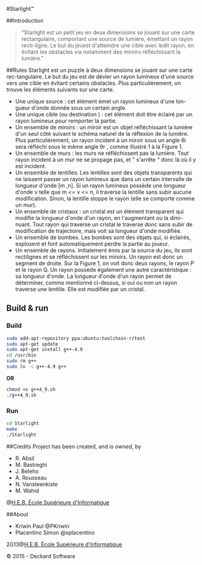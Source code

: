#Starlight™

##Introduction
> "Starlight est un petit jeu en deux dimensions se jouant sur une carte rectangulaire, 
comportant une source de lumière, émettant un rayon recti-ligne. 
Le but du jeuest d'atteindre une cible avec ledit rayon, en évitant les 
obstacles via notamment des miroirs réfléchissant la lumière."

##Rules
Starlight est un puzzle à deux dimensions se jouant sur une carte rec-tangulaire. 
Le but du jeu est de dévier un rayon lumineux d'une source vers
une cible en évitant certains obstacles. Plus particulièrement, on trouve les
éléments suivants sur une carte.
+ Une unique source : cet élément émet un rayon lumineux d'une lon-
gueur d'onde donnée sous un certain angle.
+ Une unique cible (ou destination ) : cet élément doit être éclairé par un
rayon lumineux pour remporter la partie.
+ Un ensemble de miroirs : un miroir est un objet réfléchissant la lumière
d'un seul côté suivant le schéma naturel de la réflexion de la lumière.
Plus particulièrement, un rayon incident à un miroir sous un angle θi
sera réfléchi sous le même angle θr , comme illustré 1 à la Figure 1.
+ Un ensemble de murs : les murs ne réfléchissent pas la lumière. Tout
rayon incident à un mur ne se propage pas, et " s'arrête " donc là où
il y est incident.
+ Un ensemble de lentilles. Les lentilles sont des objets transparents qui
ne laissent passer un rayon lumineux que dans un certain intervalle de
longueur d'onde [m ,n]. Si un rayon lumineux possède une longueur
d'onde ν telle que m <= ν <= n, il traverse la lentille sans subir aucune
modification. Sinon, la lentille stoppe le rayon (elle se comporte comme
un mur).
+ Un ensemble de cristaux : un cristal est un élément transparent qui
modifie la longueur d'onde d'un rayon, en l'augmentant ou la dimi-
nuant. Tout rayon qui traverse un cristal le traverse donc sans subir de
modification de trajectoire, mais voit sa longueur d'onde modifiée.
+ Un ensemble de bombes. Les bombes sont des objets qui, si éclairés,
explosent et font automatiquement perdre la partie au joueur.
+ Un ensemble de rayons. Initialement émis par la source du jeu, ils
sont rectilignes et se réfléchissent sur les miroirs. Un rayon est donc un
segment de droite. Sur la Figure 1, on voit donc deux rayons, le rayon P
et le rayon Q. Un rayon possède également une autre caractéristique : sa
longueur d'onde. La longueur d'onde d'un rayon permet de déterminer,
comme mentionné ci-dessus, si oui ou non un rayon traverse une lentille.
Elle est modifiée par un cristal.

## Build & run

### Build
```bash
sudo add-apt-repository ppa:ubuntu:toolchain-r/test
sudo apt-get update
sudo apt-get install g++-4.9
cd /usr/bin
sudo rm g++
sudo ln -s g++-4.9 g++
```

**OR**

```bash
chmod +x g++4_9.sh
./g++4_9.sh
```

### Run
```bash
cd Starlight
make
./Starlight
```

##Credits
Project has been created, and *is owned*, by 
+ R. Absil
+ M. Bastreghi
+ J. Beleho
+ A. Rousseau
+ N. Vansteenkiste
+ M. Wahid 

@[H.E.B. École Supérieure d'Informatique](http://www.heb.be/esi/)

##About

+ Kriwin Paul @PKriwin
+ Placentino Simon @splacentino

2G13@[H.E.B. École Supérieure d'Informatique](http://www.heb.be/esi/)

© 2015 - Deckard Software
